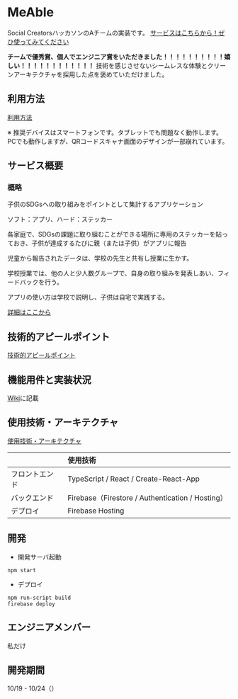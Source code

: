 # MeAble
Social CreatorsハッカソンのAチームの実装です。
[サービスはこちらから！ぜひ使ってみてください](https://social-creators-kyoto.web.app/)

**チームで優秀賞、個人でエンジニア賞をいただきました！！！！！！！！！！嬉しい！！！！！！！！！！！！**
技術を感じさせないシームレスな体験とクリーンアーキテクチャを採用した点を褒めていただけました。

## 利用方法
[利用方法](https://github.com/yuta-ike/education-web-app/wiki/%E5%88%A9%E7%94%A8%E6%96%B9%E6%B3%95)

※ 推奨デバイスはスマートフォンです。タブレットでも問題なく動作します。PCでも動作しますが、QRコードスキャナ画面のデザインが一部崩れています。


## サービス概要
### 概略
子供のSDGsへの取り組みをポイントとして集計するアプリケーション

ソフト：アプリ、ハード：ステッカー

各家庭で、SDGsの課題に取り組むことができる場所に専用のステッカーを貼っておき、子供が達成するたびに親（または子供）がアプリに報告

児童から報告されたデータは、学校の先生と共有し授業に生かす。

学校授業では、他の人と少人数グループで、自身の取り組みを発表しあい、フィードバックを行う。

アプリの使い方は学校で説明し、子供は自宅で実践する。

[詳細はここから](https://github.com/yuta-ike/education-web-app/wiki/%E3%82%B5%E3%83%BC%E3%83%93%E3%82%B9%E6%A6%82%E8%A6%81)

## 技術的アピールポイント
[技術的アピールポイント](https://github.com/yuta-ike/education-web-app/wiki/%E6%8A%80%E8%A1%93%E7%9A%84%E3%81%AA%E3%82%A2%E3%83%94%E3%83%BC%E3%83%AB%E3%83%9D%E3%82%A4%E3%83%B3%E3%83%88)


## 機能用件と実装状況
[Wiki](https://github.com/yuta-ike/education-web-app/wiki/%E6%A9%9F%E8%83%BD%E7%94%A8%E4%BB%B6%E3%81%A8%E5%AE%9F%E8%A3%85%E7%8A%B6%E6%B3%81)に記載

## 使用技術・アーキテクチャ
[使用技術・アーキテクチャ](https://github.com/yuta-ike/education-web-app/wiki/%E4%BD%BF%E7%94%A8%E6%8A%80%E8%A1%93%E3%81%A8%E3%82%A2%E3%83%BC%E3%82%AD%E3%83%86%E3%82%AF%E3%83%81%E3%83%A3)

||使用技術|
|:----|:----|
|フロントエンド|TypeScript / React / Create-React-App|
|バックエンド|Firebase（Firestore / Authentication / Hosting）|
|デプロイ|Firebase Hosting|

## 開発
- 開発サーバ起動
```
npm start
```

- デプロイ 
```
npm run-script build
firebase deploy
```

## エンジニアメンバー
私だけ

## 開発期間
  10/19 - 10/24（）
  
